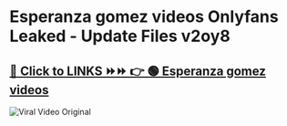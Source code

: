 
 # Esperanza gomez videos Onlyfans Leaked - Update Files v2oy8

## <h2><a href="https://clipsfans.com/Esperanza_gomez_videos&ref=git">🔗 Click to LINKS ⏩⏩ 👉 🟢 Esperanza gomez videos </a></h2>

<a href="https://clipsfans.com/Esperanza_gomez_videos&ref=git" rel="nofollow" data-target="animated-image.originalLink"><img src="https://i.ibb.co.com/xMMVF88/686577567.gif" alt="Viral Video Original" style="max-width: 100%; display: inline-block;" data-target="animated-image.originalImage"></a>

